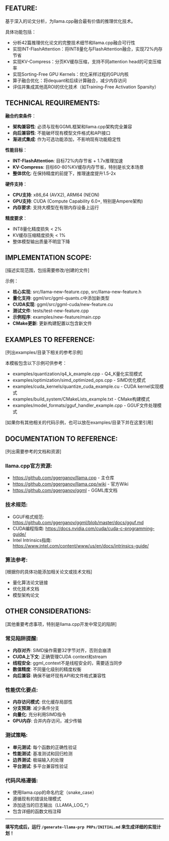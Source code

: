 ## FEATURE:

基于深入的论文分析，为llama.cpp融合最有价值的推理优化技术。

具体功能包括：
- 分析42篇推理优化论文的完整技术细节和llama.cpp融合可行性
- 实现INT-FlashAttention：将INT8量化与FlashAttention融合，实现72%内存节省
- 实现KV-Compress：分页KV缓存压缩，支持不同attention head的可变压缩率
- 实现Sorting-Free GPU Kernels：优化采样过程的GPU内核
- 算子融合优化：将dequant和后续计算融合，减少内存访问
- 评估并集成其他高ROI的优化技术（如Training-Free Activation Sparsity）

## TECHNICAL REQUIREMENTS:

**融合约束条件**：
- **架构兼容性**: 必须与现有GGML框架和llama.cpp架构完全兼容
- **向后兼容性**: 不能破坏现有模型文件格式和API接口
- **渐进式集成**: 作为可选功能添加，不影响现有功能稳定性

**性能目标**：
- **INT-FlashAttention**: 目标72%内存节省 + 1.7x推理加速
- **KV-Compress**: 目标60-80%KV缓存内存节省，特别是长文本场景
- **整体优化**: 在保持精度的前提下，推理速度提升1.5-2x

**硬件支持**：
- **CPU支持**: x86_64 (AVX2), ARM64 (NEON)
- **GPU支持**: CUDA (Compute Capability 6.0+, 特别是Ampere架构)
- **内存要求**: 支持大模型在有限内存设备上运行

**精度要求**：
- INT8量化精度损失 < 2%
- KV缓存压缩精度损失 < 1%
- 整体模型输出质量不明显下降

## IMPLEMENTATION SCOPE:

[描述实现范围，包括需要修改/创建的文件]

示例：
- **核心实现**: src/llama-new-feature.cpp, src/llama-new-feature.h
- **量化支持**: ggml/src/ggml-quants.c中添加新类型
- **CUDA实现**: ggml/src/ggml-cuda/new-feature.cu
- **测试文件**: tests/test-new-feature.cpp
- **示例程序**: examples/new-feature/main.cpp
- **CMake更新**: 更新构建配置以包含新文件

## EXAMPLES TO REFERENCE:

[列出examples/目录下相关的参考示例]

本模板包含以下示例可供参考：
- examples/quantization/q4_k_example.cpp - Q4_K量化实现模式
- examples/optimization/simd_optimized_ops.cpp - SIMD优化模式
- examples/cuda_kernels/quantize_cuda_example.cu - CUDA kernel实现模式
- examples/build_system/CMakeLists_example.txt - CMake构建模式
- examples/model_formats/gguf_handler_example.cpp - GGUF文件处理模式

[如果你有其他相关的代码示例，也可以放在examples/目录下并在这里引用]

## DOCUMENTATION TO REFERENCE:

[列出需要参考的文档和资源]

### llama.cpp官方资源:
- https://github.com/ggerganov/llama.cpp - 主仓库
- https://github.com/ggerganov/llama.cpp/wiki - 官方Wiki
- https://github.com/ggerganov/ggml - GGML库文档

### 技术规范:
- GGUF格式规范: https://github.com/ggerganov/ggml/blob/master/docs/gguf.md
- CUDA编程指南: https://docs.nvidia.com/cuda/cuda-c-programming-guide/
- Intel Intrinsics指南: https://www.intel.com/content/www/us/en/docs/intrinsics-guide/

### 算法参考:
[根据你的具体功能添加相关论文或技术文档]
- 量化算法论文链接
- 优化技术文档
- 模型架构论文

## OTHER CONSIDERATIONS:

[其他重要考虑事项，特别是llama.cpp开发中常见的陷阱]

### 常见陷阱提醒:
- **内存对齐**: SIMD操作需要32字节对齐，否则会崩溃
- **CUDA上下文**: 正确管理CUDA context和stream
- **线程安全**: ggml_context不是线程安全的，需要适当同步
- **数值精度**: 不同量化级别的精度权衡
- **向后兼容**: 确保不破坏现有API和文件格式兼容性

### 性能优化要点:
- **内存访问模式**: 优化缓存局部性
- **分支预测**: 减少条件分支
- **向量化**: 充分利用SIMD指令
- **GPU内存**: 合并内存访问，减少传输

### 测试策略:
- **单元测试**: 每个函数的正确性验证
- **性能测试**: 基准测试和回归检测
- **边界测试**: 极端输入的处理
- **平台测试**: 多平台兼容性验证

### 代码风格遵循:
- 使用llama.cpp的命名约定（snake_case）
- 遵循现有的错误处理模式
- 添加适当的日志输出（LLAMA_LOG_*）
- 包含详细的函数文档注释

---

**填写完成后，运行 `/generate-llama-prp PRPs/INITIAL.md` 来生成详细的实现计划！**
